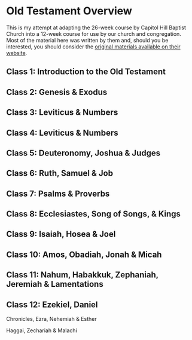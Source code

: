 # Old Testament Overview

This is my attempt at adapting the 26-week course by Capitol Hill Baptist Church into a 12-week course for use by our 
church and congregation. Most of the material here was written by them and, should you be interested, you should 
consider the [original materials available on their website](http://www.capitolhillbaptist.org/resources/core-seminars/series/old-testament-overview/). 


## Class 1: Introduction to the Old Testament

## Class 2: Genesis & Exodus

## Class 3: Leviticus & Numbers

## Class 4: Leviticus & Numbers

## Class 5: Deuteronomy, Joshua & Judges

## Class 6: Ruth, Samuel & Job

## Class 7: Psalms & Proverbs

## Class 8: Ecclesiastes, Song of Songs, & Kings

## Class 9: Isaiah, Hosea & Joel

## Class 10: Amos, Obadiah, Jonah & Micah

## Class 11: Nahum, Habakkuk, Zephaniah, Jeremiah & Lamentations

## Class 12: Ezekiel, Daniel

Chronicles, Ezra, Nehemiah & Esther

Haggai, Zechariah & Malachi


